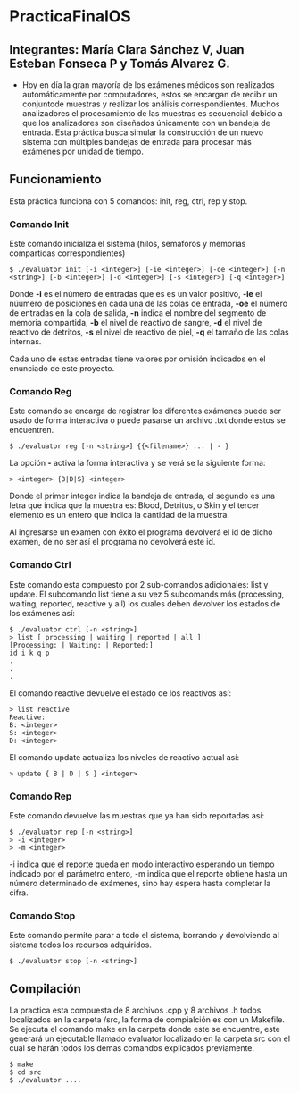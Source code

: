 # PracticaFinalOS
## Integrantes: María Clara Sánchez V, Juan Esteban Fonseca P y Tomás Alvarez G.

* Hoy en día la gran mayoría de los exámenes médicos son realizados automáticamente por computadores, estos se encargan de recibir un conjuntode muestras y realizar los análisis correspondientes. Muchos analizadores el procesamiento de las muestras es secuencial debido a que los analizadores son diseñados únicamente con un bandeja de entrada. Esta práctica busca simular la construcción de un nuevo sistema con múltiples bandejas de entrada para procesar más exámenes por unidad de tiempo.
## Funcionamiento
Esta práctica funciona con 5 comandos: init, reg, ctrl, rep y stop.
### Comando Init
Este comando inicializa el sistema (hilos, semaforos y memorias compartidas correspondientes)
````
$ ./evaluator init [-i <integer>] [-ie <integer>] [-oe <integer>] [-n <string>] [-b <integer>] [-d <integer>] [-s <integer>] [-q <integer>] 
````
Donde **-i** es el número de entradas que es es un valor positivo, **-ie** el núumero de posiciones en cada una de las colas de entrada, **-oe** el número de entradas en la cola de salida, **-n** indica el nombre del segmento de memoria compartida, **-b** el nivel de reactivo de sangre, **-d** el nivel de reactivo de detritos, **-s** el nivel de reactivo de piel, **-q** el tamaño de las colas internas.

Cada uno de estas entradas tiene valores por omisión indicados en el enunciado de este proyecto. 

### Comando Reg
Este comando se encarga de registrar los diferentes exámenes puede ser usado de forma interactiva o puede pasarse un archivo .txt donde estos se encuentren.
````
$ ./evaluator reg [-n <string>] {{<filename>} ... | - }
````
La opción **-** activa la forma interactiva y se verá se la siguiente forma:
````
> <integer> {B|D|S} <integer>
````
Donde el primer integer indica la bandeja de entrada, el segundo es una letra que indica que la muestra es: Blood, Detritus, o Skin y el
tercer elemento es un entero que indica la cantidad de la muestra. 

Al ingresarse un examen con éxito el programa devolverá el id de dicho examen, de no ser así el programa no devolverá este id.

### Comando Ctrl
Este comando esta compuesto por 2 sub-comandos adicionales: list y update. El subcomando list tiene a su vez 5 subcomands más (processing, waiting, reported, reactive y all) los cuales deben devolver los estados de los exámenes así: 
````
$ ./evaluator ctrl [-n <string>]
> list [ processing | waiting | reported | all ]
[Processing: | Waiting: | Reported:]
id i k q p 
.
.
.
````
El comando reactive devuelve el estado de los reactivos así:
````
> list reactive
Reactive:
B: <integer>
S: <integer>
D: <integer>
````
El comando update actualiza los niveles de reactivo actual así:
````
> update { B | D | S } <integer>
````
### Comando Rep
Este comando devuelve las muestras que ya han sido reportadas así:
````
$ ./evaluator rep [-n <string>]
> -i <integer>
> -m <integer>
````
-i indica que el reporte queda en modo interactivo esperando un tiempo indicado por el parámetro entero, -m indica que el reporte obtiene hasta un número determinado de exámenes, sino hay espera hasta completar la cifra.

### Comando Stop
Este comando permite parar a todo el sistema, borrando y devolviendo al sistema todos los recursos adquiridos.
````
$ ./evaluator stop [-n <string>]
````
## Compilación
La practica esta compuesta de 8 archivos .cpp y 8 archivos .h todos localizados en la carpeta /src, la forma de compialción es con un Makefile. Se ejecuta el comando make en la carpeta donde este se encuentre, este generará un ejecutable llamado evaluator localizado en la carpeta src con el cual se harán todos los demas comandos explicados previamente.
````
$ make
$ cd src
$ ./evaluator ....
````
